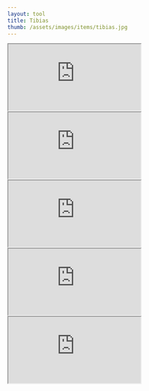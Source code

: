 ```yaml
---
layout: tool
title: Tibias
thumb: /assets/images/items/tibias.jpg
---
```


<iframe src="http://magic-items.herokuapp.com/item/embed/7w3hzfh"></iframe>
<iframe src="http://magic-items.herokuapp.com/item/embed/kpilelq"></iframe>
<iframe src="http://magic-items.herokuapp.com/item/embed/53v773d"></iframe>
<iframe src="http://magic-items.herokuapp.com/item/embed/3mst4kb"></iframe>
<iframe src="http://magic-items.herokuapp.com/item/embed/lswbqmf"></iframe>
